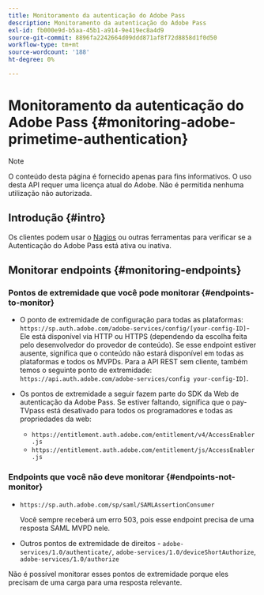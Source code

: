```yaml
---
title: Monitoramento da autenticação do Adobe Pass
description: Monitoramento da autenticação do Adobe Pass
exl-id: fb000e9d-b5aa-45b1-a914-9e419ec8a4d9
source-git-commit: 8896fa2242664d09ddd871af8f72d8858d1f0d50
workflow-type: tm+mt
source-wordcount: '188'
ht-degree: 0%

---
```


# Monitoramento da autenticação do Adobe Pass {#monitoring-adobe-primetime-authentication}

>[!NOTE]
>
>O conteúdo desta página é fornecido apenas para fins informativos. O uso desta API requer uma licença atual do Adobe. Não é permitida nenhuma utilização não autorizada.

## Introdução {#intro}

Os clientes podem usar o [Nagios](http://www.nagios.org) ou outras ferramentas para verificar se a Autenticação do Adobe Pass está ativa ou inativa.

## Monitorar endpoints {#monitoring-endpoints}

### Pontos de extremidade que você pode monitorar {#endpoints-to-monitor}

* O ponto de extremidade de configuração para todas as plataformas: `https://sp.auth.adobe.com/adobe-services/config/[your-config-ID]`- Ele está disponível via HTTP ou HTTPS (dependendo da escolha feita pelo desenvolvedor do provedor de conteúdo). Se esse endpoint estiver ausente, significa que o conteúdo não estará disponível em todas as plataformas e todos os MVPDs. Para a API REST sem cliente, também temos o seguinte ponto de extremidade: `https://api.auth.adobe.com/adobe-services/config your-config-ID]`.

* Os pontos de extremidade a seguir fazem parte do SDK da Web de autenticação da Adobe Pass.  Se estiver faltando, significa que o pay-TVpass está desativado para todos os programadores e todas as propriedades da web:

   * `https://entitlement.auth.adobe.com/entitlement/v4/AccessEnabler.js`
   * `https://entitlement.auth.adobe.com/entitlement/js/AccessEnabler.js`


### Endpoints que você não deve monitorar {#endpoints-not-monitor}

* `https://sp.auth.adobe.com/sp/saml/SAMLAssertionConsumer`

  Você sempre receberá um erro 503, pois esse endpoint precisa de uma resposta SAML MVPD nele.

* Outros pontos de extremidade de direitos - `adobe-services/1.0/authenticate/`, `adobe-services/1.0/deviceShortAuthorize`, `adobe-services/1.0/authorize`

Não é possível monitorar esses pontos de extremidade porque eles precisam de uma carga para uma resposta relevante.
